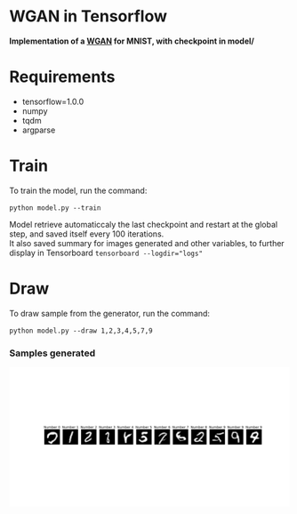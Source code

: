 # WGAN in Tensorflow
__Implementation of a [WGAN](https://arxiv.org/abs/1701.07875) for MNIST,
with checkpoint in model/__

# Requirements
* tensorflow=1.0.0
* numpy
* tqdm
* argparse

# Train
To train the model, run the command:
```
python model.py --train
```
Model retrieve automaticcaly the last checkpoint and restart at the global step, and saved itself every 100 iterations.  
It also saved summary for images generated and other variables, to further
display in Tensorboard ```tensorboard --logdir="logs"```

# Draw
To draw sample from the generator, run the command:
```
python model.py --draw 1,2,3,4,5,7,9
```

### Samples generated
![Alt text](sample/image.png?raw=true "Title")
